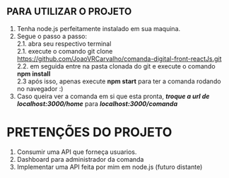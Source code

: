 ## PARA UTILIZAR O PROJETO

1. Tenha node.js perfeitamente instalado em sua maquina.
2. Segue o passo a passo:\
  2.1. abra seu respectivo terminal\
  2.1. execute o comando git clone https://github.com/JoaoVRCarvalho/comanda-digital-front-reactJs.git \
  2.2. em seguida entre na pasta clonada do git e execute o comando **npm install** \
  2.3 após isso, apenas execute **npm start** para ter a comanda rodando no navegador :)
3. Caso queira ver a comanda em si que esta pronta, ***troque a url de localhost:3000/home*** para ***localhost:3000/comanda***



# PRETENÇÕES DO PROJETO

1. Consumir uma API que forneça usuarios.
2. Dashboard para administrador da comanda
3. Implementar uma API feita por mim em node.js (futuro distante)
